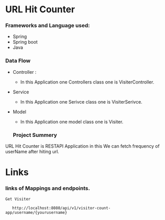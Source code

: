 # URL Hit Counter

### Frameworks and Language used:
 

* Spring
* Spring boot
* Java

### Data Flow 
* Controller :
    * In this Application one Controllers class one is VisiterController.
* Service
  * In this Application one Serivce class one is VisiterSerivce.
* Model
  * In this Application one model class one is Visiter.
  
  ### Project Summery

 URL Hit Counter is RESTAPI Application in this We can fetch frequency of userName after hiting url.
  
# Links

### links of Mappings and endpoints.

    
    
    Get Visiter
    
       http://localhost:8080/api/v1/visitor-count-app/username/{yourusername}
